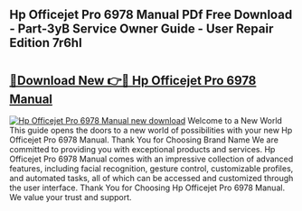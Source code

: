 ## Hp Officejet Pro 6978 Manual PDf Free Download - Part-3yB Service Owner Guide - User Repair Edition 7r6hl

# <h2><a href="http://bc41462.oget.top/?id=Hp+Officejet+Pro+6978+Manual">🔗Download New 👉🔴 Hp Officejet Pro 6978 Manual</a></h2>

[![Hp Officejet Pro 6978 Manual new download](https://i.imgur.com/5g1atiW.png)](http://bc41462.oget.top/?id=Hp+Officejet+Pro+6978+Manual)
Welcome to a New World This guide opens the doors to a new world of possibilities with your new Hp Officejet Pro 6978 Manual. Thank You for Choosing Brand Name We are committed to providing you with exceptional products and services. Hp Officejet Pro 6978 Manual comes with an impressive collection of advanced features, including facial recognition, gesture control, customizable profiles, and automated tasks, all of which can be accessed and customized through the user interface. Thank You for Choosing Hp Officejet Pro 6978 Manual. We value your trust and support.
